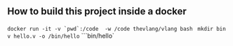## How to build this project inside a docker 
``docker run -it -v `pwd`:/code  -w /code thevlang/vlang bash ``
 ```mkdir bin```
```v hello.v -o /bin/hello```
```bin/hello`

